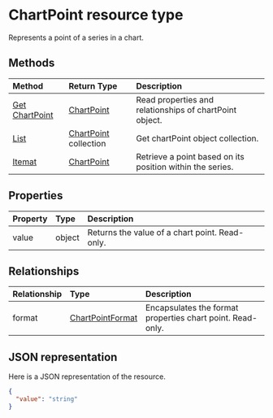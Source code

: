 # ChartPoint resource type

Represents a point of a series in a chart.


## Methods

| Method		   | Return Type	|Description|
|:---------------|:--------|:----------|
|[Get ChartPoint](../api/chartpoint_get.md) | [ChartPoint](chartpoint.md) |Read properties and relationships of chartPoint object.|
|[List](../api/chartpoint_list.md) | [ChartPoint](chartpoint.md) collection |Get chartPoint object collection. |
|[Itemat](../api/chartpointscollection_itemat.md)|[ChartPoint](chartpoint.md)|Retrieve a point based on its position within the series.|

## Properties
| Property	   | Type	|Description|
|:---------------|:--------|:----------|
|value|object|Returns the value of a chart point. Read-only.|

## Relationships
| Relationship | Type	|Description|
|:---------------|:--------|:----------|
|format|[ChartPointFormat](chartpointformat.md)|Encapsulates the format properties chart point. Read-only.|

## JSON representation

Here is a JSON representation of the resource.

<!-- {
  "blockType": "resource",
  "optionalProperties": [

  ],
  "@odata.type": "microsoft.graph.chartPoint"
}-->

```json
{
  "value": "string"
}

```

<!-- uuid: 8fcb5dbc-d5aa-4681-8e31-b001d5168d79
2015-10-25 14:57:30 UTC -->
<!-- {
  "type": "#page.annotation",
  "description": "ChartPoint resource",
  "keywords": "",
  "section": "documentation",
  "tocPath": ""
}-->